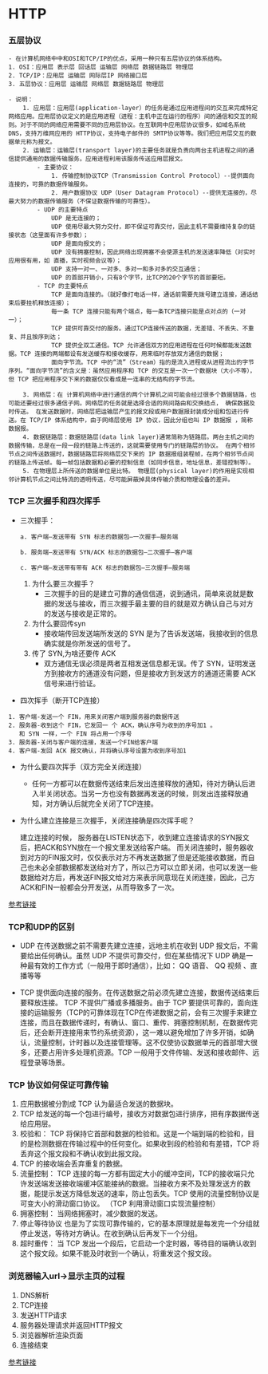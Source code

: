 # HTTP

### 五层协议
    - 在计算机网络中中和OSI和TCP/IP的优点，采用一种只有五层协议的体系结构。
    1. OSI：应用层 表示层 回话层 运输层 网络层 数据链路层 物理层
    2. TCP/IP：应用层 运输层 网际层IP 网络接口层
    3. 五层协议：应用层 运输层 网络层 数据链路层 物理层
    
    - 说明：
        1. 应用层：应用层(application-layer）的任务是通过应用进程间的交互来完成特定网络应用。应用层协议定义的是应用进程（进程：主机中正在运行的程序）间的通信和交互的规则。对于不同的网络应用需要不同的应用层协议。在互联网中应用层协议很多，如域名系统DNS，支持万维网应用的 HTTP协议，支持电子邮件的 SMTP协议等等。我们把应用层交互的数据单元称为报文。
        2. 运输层：运输层(transport layer)的主要任务就是负责向两台主机进程之间的通信提供通用的数据传输服务。应用进程利用该服务传送应用层报文。
            - 主要协议：
                1. 传输控制协议TCP（Transmission Control Protocol）--提供面向连接的，可靠的数据传输服务。
                2. 用户数据协议 UDP（User Datagram Protocol）--提供无连接的，尽最大努力的数据传输服务（不保证数据传输的可靠性）。
            - UDP 的主要特点
                UDP 是无连接的；
                UDP 使用尽最大努力交付，即不保证可靠交付，因此主机不需要维持复杂的链接状态（这里面有许多参数）；
                UDP 是面向报文的；
                UDP 没有拥塞控制，因此网络出现拥塞不会使源主机的发送速率降低（对实时应用很有用，如 直播，实时视频会议等）；
                UDP 支持一对一、一对多、多对一和多对多的交互通信；
                UDP 的首部开销小，只有8个字节，比TCP的20个字节的首部要短。
            - TCP 的主要特点
                TCP 是面向连接的。（就好像打电话一样，通话前需要先拨号建立连接，通话结束后要挂机释放连接）；
                每一条 TCP 连接只能有两个端点，每一条TCP连接只能是点对点的（一对一）；
                TCP 提供可靠交付的服务。通过TCP连接传送的数据，无差错、不丢失、不重复、并且按序到达；
                TCP 提供全双工通信。TCP 允许通信双方的应用进程在任何时候都能发送数据。TCP 连接的两端都设有发送缓存和接收缓存，用来临时存放双方通信的数据；
                面向字节流。TCP 中的“流”（Stream）指的是流入进程或从进程流出的字节序列。“面向字节流”的含义是：虽然应用程序和 TCP 的交互是一次一个数据块（大小不等），但 TCP 把应用程序交下来的数据仅仅看成是一连串的无结构的字节流。

        3. 网络层：在 计算机网络中进行通信的两个计算机之间可能会经过很多个数据链路，也可能还要经过很多通信子网。网络层的任务就是选择合适的网间路由和交换结点， 确保数据及时传送。 在发送数据时，网络层把运输层产生的报文段或用户数据报封装成分组和包进行传送。在 TCP/IP 体系结构中，由于网络层使用 IP 协议，因此分组也叫 IP 数据报 ，简称 数据报。
        4. 数据链路层：数据链路层(data link layer)通常简称为链路层。两台主机之间的数据传输，总是在一段一段的链路上传送的，这就需要使用专门的链路层的协议。 在两个相邻节点之间传送数据时，数据链路层将网络层交下来的 IP 数据报组装程帧，在两个相邻节点间的链路上传送帧。每一帧包括数据和必要的控制信息（如同步信息，地址信息，差错控制等）。
        5. 在物理层上所传送的数据单位是比特。 物理层(physical layer)的作用是实现相邻计算机节点之间比特流的透明传送，尽可能屏蔽掉具体传输介质和物理设备的差异。

### TCP 三次握手和四次挥手
   - 三次握手：
        ```
        a. 客户端–发送带有 SYN 标志的数据包–一次握手–服务端
        
        b. 服务端–发送带有 SYN/ACK 标志的数据包–二次握手–客户端
        
        c. 客户端–发送带有带有 ACK 标志的数据包–三次握手–服务端
        ```     
        1. 为什么要三次握手？
            - 三次握手的目的是建立可靠的通信信道，说到通讯，简单来说就是数据的发送与接收，而三次握手最主要的目的就是双方确认自己与对方的发送与接收是正常的。
        2. 为什么要回传syn
            - 接收端传回发送端所发送的 SYN 是为了告诉发送端，我接收到的信息确实就是你所发送的信号了。
        3. 传了 SYN,为啥还要传 ACK
            - 双方通信无误必须是两者互相发送信息都无误。传了 SYN，证明发送方到接收方的通道没有问题，但是接收方到发送方的通道还需要 ACK 信号来进行验证。
    
   - 四次挥手（断开TCP连接）
   
   ```
   1. 客户端-发送一个 FIN，用来关闭客户端到服务器的数据传送
   2. 服务器-收到这个 FIN，它发回一 个 ACK，确认序号为收到的序号加1 。
      和 SYN 一样，一个 FIN 将占用一个序号
   3. 服务器-关闭与客户端的连接，发送一个FIN给客户端
   4. 客户端-发回 ACK 报文确认，并将确认序号设置为收到序号加1

   ```
   - 为什么要四次挥手（双方完全关闭连接）
        - 任何一方都可以在数据传送结束后发出连接释放的通知，待对方确认后进入半关闭状态。当另一方也没有数据再发送的时候，则发出连接释放通知，对方确认后就完全关闭了TCP连接。
          
   - 为什么建立连接是三次握手，关闭连接确是四次挥手呢？
      
      建立连接的时候， 服务器在LISTEN状态下，收到建立连接请求的SYN报文后，把ACK和SYN放在一个报文里发送给客户端。
      而关闭连接时，服务器收到对方的FIN报文时，仅仅表示对方不再发送数据了但是还能接收数据，而自己也未必全部数据都发送给对方了，所以己方可以立即关闭，也可以发送一些数据给对方后，再发送FIN报文给对方来表示同意现在关闭连接，因此，己方ACK和FIN一般都会分开发送，从而导致多了一次。

   [参考链接](https://blog.csdn.net/qzcsu/article/details/72861891)  

### TCP和UDP的区别

- UDP 在传送数据之前不需要先建立连接，远地主机在收到 UDP 报文后，不需要给出任何确认。虽然 UDP 不提供可靠交付，但在某些情况下 UDP 确是一种最有效的工作方式（一般用于即时通信），比如： QQ 语音、 QQ 视频 、直播等等

- TCP 提供面向连接的服务。在传送数据之前必须先建立连接，数据传送结束后要释放连接。 TCP 不提供广播或多播服务。由于 TCP 要提供可靠的，面向连接的运输服务（TCP的可靠体现在TCP在传递数据之前，会有三次握手来建立连接，而且在数据传递时，有确认、窗口、重传、拥塞控制机制，在数据传完后，还会断开连接用来节约系统资源），这一难以避免增加了许多开销，如确认，流量控制，计时器以及连接管理等。这不仅使协议数据单元的首部增大很多，还要占用许多处理机资源。TCP 一般用于文件传输、发送和接收邮件、远程登录等场景。

### TCP 协议如何保证可靠传输

1. 应用数据被分割成 TCP 认为最适合发送的数据块。
2. TCP 给发送的每一个包进行编号，接收方对数据包进行排序，把有序数据传送给应用层。
3. 校验和： TCP 将保持它首部和数据的检验和。这是一个端到端的检验和，目的是检测数据在传输过程中的任何变化。如果收到段的检验和有差错，TCP 将丢弃这个报文段和不确认收到此报文段。
4. TCP 的接收端会丢弃重复的数据。
5. 流量控制： TCP 连接的每一方都有固定大小的缓冲空间，TCP的接收端只允许发送端发送接收端缓冲区能接纳的数据。当接收方来不及处理发送方的数据，能提示发送方降低发送的速率，防止包丢失。TCP 使用的流量控制协议是可变大小的滑动窗口协议。 （TCP 利用滑动窗口实现流量控制）
6. 拥塞控制： 当网络拥塞时，减少数据的发送。
7. 停止等待协议 也是为了实现可靠传输的，它的基本原理就是每发完一个分组就停止发送，等待对方确认。在收到确认后再发下一个分组。
8. 超时重传： 当 TCP 发出一个段后，它启动一个定时器，等待目的端确认收到这个报文段。如果不能及时收到一个确认，将重发这个报文段。
    

### 浏览器输入url->显示主页的过程

1. DNS解析
2. TCP连接
3. 发送HTTP请求
4. 服务器处理请求并返回HTTP报文
5. 浏览器解析渲染页面
6. 连接结束

[参考链接](https://segmentfault.com/a/1190000006879700)

### 